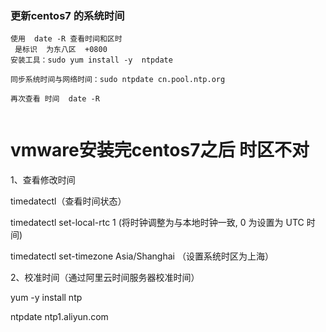 ### 更新centos7 的系统时间

```
使用  date -R 查看时间和区时  
 是标识  为东八区  +0800
安装工具：sudo yum install -y  ntpdate

同步系统时间与网络时间：sudo ntpdate cn.pool.ntp.org

再次查看 时间  date -R 


```

# vmware安装完centos7之后 时区不对

1、查看修改时间

timedatectl（查看时间状态）

timedatectl set-local-rtc 1 (将时钟调整为与本地时钟一致, 0 为设置为 UTC 时间)

timedatectl set-timezone Asia/Shanghai （设置系统时区为上海）

2、校准时间（通过阿里云时间服务器校准时间）

yum -y install ntp

ntpdate ntp1.aliyun.com
